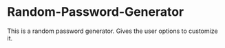 # Random-Password-Generator
This is a random password generator. Gives the user options to customize it. 

